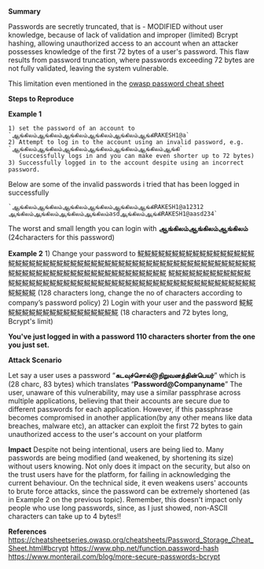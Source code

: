 ﻿**Summary**

Passwords are secretly truncated, that is - MODIFIED without user knowledge, because of lack of validation and improper (limited) Bcrypt hashing, allowing unauthorized access to an account when an attacker possesses knowledge of the first 72 bytes of a user's password. This flaw results from password truncation, where passwords exceeding 72 bytes are not fully validated, leaving the system vulnerable.

This limitation even mentioned in the [owasp password cheat sheet](https://cheatsheetseries.owasp.org/cheatsheets/Password_Storage_Cheat_Sheet.html#bcrypt)

**Steps to Reproduce**

**Example 1**

	1) set the password of an account to `ஆங்கிலம்ஆங்கிலம்ஆங்கிலம்ஆங்கிலம்ஆங்கிலம்ஆங்கிRAKESH1@a`
	2) Attempt to log in to the account using an invalid password, e.g. `ஆங்கிலம்ஆங்கிலம்ஆங்கிலம்ஆங்கிலம்ஆங்கிலம்ஆங்கிலம்ஆங்கி`
	   (successfully logs in and you can make even shorter up to 72 bytes)
	3) Successfully logged in to the account despite using an incorrect password.

Below are some of the invalid passwords i tried that has been logged in successfully

    `ஆங்கிலம்ஆங்கிலம்ஆங்கிலம்ஆங்கிலம்ஆங்கிலம்ஆங்கிRAKESH1@a12312
    ஆங்கிலம்ஆங்கிலம்ஆங்கிலம்ஆங்கிலம்asdஆங்கிலம்ஆங்கிRAKESH1@aasd234`

The worst and small length you can login with **ஆங்கிலம்ஆங்கிலம்ஆங்கிலம்** (24characters for this password)

**Example 2**
	1) Change your password to 𩸽𩸽𩸽𩸽𩸽𩸽𩸽𩸽𩸽𩸽𩸽𩸽𩸽𩸽𩸽𩸽𩸽𩸽𩸽𩸽𩸽𩸽𩸽𩸽𩸽𩸽𩸽𩸽𩸽𩸽𩸽𩸽𩸽𩸽𩸽𩸽𩸽𩸽𩸽𩸽𩸽𩸽𩸽𩸽𩸽𩸽𩸽𩸽𩸽𩸽𩸽𩸽𩸽𩸽𩸽𩸽𩸽𩸽𩸽𩸽𩸽𩸽𩸽𩸽𩸽𩸽𩸽𩸽𩸽𩸽𩸽𩸽𩸽𩸽𩸽𩸽
	𩸽𩸽𩸽𩸽𩸽𩸽𩸽𩸽𩸽𩸽𩸽𩸽𩸽𩸽𩸽𩸽𩸽𩸽𩸽𩸽𩸽𩸽𩸽𩸽𩸽𩸽𩸽𩸽𩸽𩸽𩸽𩸽𩸽𩸽𩸽𩸽𩸽𩸽𩸽𩸽𩸽𩸽𩸽𩸽𩸽𩸽𩸽𩸽𩸽𩸽𩸽𩸽 (128 characters long, change the no of characters according to company’s password policy)
	2) Login with your user and the password 𩸽𩸽𩸽𩸽𩸽𩸽𩸽𩸽𩸽𩸽𩸽𩸽𩸽𩸽𩸽𩸽𩸽𩸽 (18 characters and 72 bytes long, Bcrypt's limit)

**You've just logged in with a password 110 characters shorter from the one you just set.**

**Attack Scenario**

Let say a user uses a password “**கடவுச்சொல்@நிறுவனத்தின்பெயர்**” which is (28 charc, 83 bytes) which translates “**Password@Companyname**” The user, unaware of this vulnerability, may use a similar passphrase across multiple applications, believing that their accounts are secure due to different passwords for each application. However, if this passphrase becomes compromised in another application(by any
other means like data breaches, malware etc), an attacker can exploit the first 72 bytes to gain unauthorized access to the user's account on your platform

**Impact**
Despite not being intentional, users are being lied to. Many passwords are being modified (and weakened, by shortening its size) without users knowing. Not only does it impact on the security, but also on the trust users have for the platform, for failing in acknowledging the current behaviour. On the technical side, it even weakens users' accounts to brute force attacks, since the password can be extremely shortened (as in Example 2 on the previous topic). Remember, this doesn't impact only people who use long passwords, since, as I just showed, non-ASCII characters can take up to 4 bytes!!

**References**
https://cheatsheetseries.owasp.org/cheatsheets/Password_Storage_Cheat_Sheet.html#bcrypt
https://www.php.net/function.password-hash
https://www.monterail.com/blog/more-secure-passwords-bcrypt
